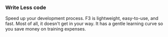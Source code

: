 ### Write Less code

<div class="teaserIcon fa fa-code"></div>

Speed up your development process. F3 is lightweight, easy-to-use, and fast. Most of all, it doesn't get in your way. It has a gentle learning curve so you save money on training expenses.
